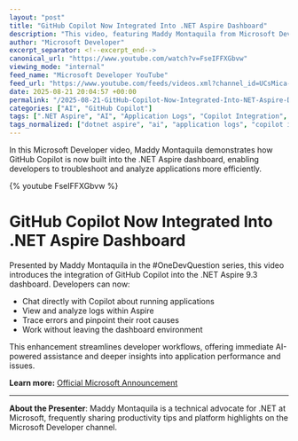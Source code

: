 ```yaml
---
layout: "post"
title: "GitHub Copilot Now Integrated Into .NET Aspire Dashboard"
description: "This video, featuring Maddy Montaquila from Microsoft Developer, highlights the new integration of GitHub Copilot into the .NET Aspire 9.3 dashboard. Developers can now chat with Copilot about their running applications, investigate logs, trace errors, and identify root causes directly within the Aspire environment."
author: "Microsoft Developer"
excerpt_separator: <!--excerpt_end-->
canonical_url: "https://www.youtube.com/watch?v=FseIFFXGbvw"
viewing_mode: "internal"
feed_name: "Microsoft Developer YouTube"
feed_url: "https://www.youtube.com/feeds/videos.xml?channel_id=UCsMica-v34Irf9KVTh6xx-g"
date: 2025-08-21 20:04:57 +00:00
permalink: "/2025-08-21-GitHub-Copilot-Now-Integrated-Into-NET-Aspire-Dashboard.html"
categories: ["AI", "GitHub Copilot"]
tags: [".NET Aspire", "AI", "Application Logs", "Copilot Integration", "Dashboard", "Dev Productivity", "Developer Tools", "Error Tracing", "GitHub Copilot", "Microsoft", "OneDevQuestion", "Root Cause Analysis", "Videos"]
tags_normalized: ["dotnet aspire", "ai", "application logs", "copilot integration", "dashboard", "dev productivity", "developer tools", "error tracing", "github copilot", "microsoft", "onedevquestion", "root cause analysis", "videos"]
---
```


In this Microsoft Developer video, Maddy Montaquila demonstrates how GitHub Copilot is now built into the .NET Aspire dashboard, enabling developers to troubleshoot and analyze applications more efficiently.<!--excerpt_end-->

{% youtube FseIFFXGbvw %}

# GitHub Copilot Now Integrated Into .NET Aspire Dashboard

Presented by Maddy Montaquila in the #OneDevQuestion series, this video introduces the integration of GitHub Copilot into the .NET Aspire 9.3 dashboard. Developers can now:

- Chat directly with Copilot about running applications
- View and analyze logs within Aspire
- Trace errors and pinpoint their root causes
- Work without leaving the dashboard environment

This enhancement streamlines developer workflows, offering immediate AI-powered assistance and deeper insights into application performance and issues.

**Learn more:** [Official Microsoft Announcement](https://msft.it/6055snYZ9)

---

**About the Presenter**: Maddy Montaquila is a technical advocate for .NET at Microsoft, frequently sharing productivity tips and platform highlights on the Microsoft Developer channel.
